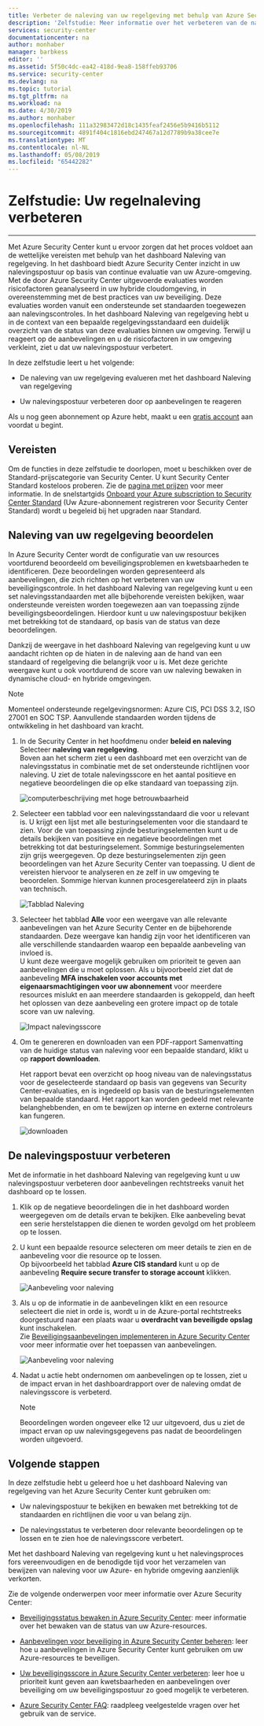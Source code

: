 ```yaml
---
title: Verbeter de naleving van uw regelgeving met behulp van Azure Security Center | Microsoft Docs
description: 'Zelfstudie: Meer informatie over het verbeteren van de naleving van uw regelgeving met behulp van Azure Security Center.'
services: security-center
documentationcenter: na
author: monhaber
manager: barbkess
editor: ''
ms.assetid: 5f50c4dc-ea42-418d-9ea8-158ffeb93706
ms.service: security-center
ms.devlang: na
ms.topic: tutorial
ms.tgt_pltfrm: na
ms.workload: na
ms.date: 4/30/2019
ms.author: monhaber
ms.openlocfilehash: 111a32983472d18c1435feaf2456e5b9416b5112
ms.sourcegitcommit: 4891f404c1816ebd247467a12d7789b9a38cee7e
ms.translationtype: MT
ms.contentlocale: nl-NL
ms.lasthandoff: 05/08/2019
ms.locfileid: "65442282"
---
```

# <a name="tutorial-improve-your-regulatory-compliance"></a>Zelfstudie: Uw regelnaleving verbeteren
---

Met Azure Security Center kunt u ervoor zorgen dat het proces voldoet aan de wettelijke vereisten met behulp van het dashboard Naleving van regelgeving. In het dashboard biedt Azure Security Center inzicht in uw nalevingspostuur op basis van continue evaluatie van uw Azure-omgeving. Met de door Azure Security Center uitgevoerde evaluaties worden risicofactoren geanalyseerd in uw hybride cloudomgeving, in overeenstemming met de best practices van uw beveiliging. Deze evaluaties worden vanuit een ondersteunde set standaarden toegewezen aan nalevingscontroles. In het dashboard Naleving van regelgeving hebt u in de context van een bepaalde regelgevingsstandaard een duidelijk overzicht van de status van deze evaluaties binnen uw omgeving. Terwijl u reageert op de aanbevelingen en u de risicofactoren in uw omgeving verkleint, ziet u dat uw nalevingspostuur verbetert.

In deze zelfstudie leert u het volgende:

-   De naleving van uw regelgeving evalueren met het dashboard Naleving van regelgeving

-   Uw nalevingspostuur verbeteren door op aanbevelingen te reageren

Als u nog geen abonnement op Azure hebt, maakt u een [gratis account](https://azure.microsoft.com/free/) aan voordat u begint.

## <a name="prerequisites"></a>Vereisten

Om de functies in deze zelfstudie te doorlopen, moet u beschikken over de Standard-prijscategorie van Security Center. U kunt Security Center Standard kosteloos proberen.
Zie de [pagina met prijzen](https://azure.microsoft.com/pricing/details/security-center/) voor meer informatie. In de snelstartgids [Onboard your Azure subscription to Security Center Standard](https://docs.microsoft.com/azure/security-center/security-center-get-started) (Uw Azure-abonnement registreren voor Security Center Standard) wordt u begeleid bij het upgraden naar Standard.

##  <a name="assess-your-regulatory-compliance"></a>Naleving van uw regelgeving beoordelen

In Azure Security Center wordt de configuratie van uw resources voortdurend beoordeeld om beveiligingsproblemen en kwetsbaarheden te identificeren. Deze beoordelingen worden gepresenteerd als aanbevelingen, die zich richten op het verbeteren van uw beveiligingscontrole. In het dashboard Naleving van regelgeving kunt u een set nalevingsstandaarden met alle bijbehorende vereisten bekijken, waar ondersteunde vereisten worden toegewezen aan van toepassing zijnde beveiligingsbeoordelingen. Hierdoor kunt u uw nalevingspostuur bekijken met betrekking tot de standaard, op basis van de status van deze beoordelingen.

Dankzij de weergave in het dashboard Naleving van regelgeving kunt u uw aandacht richten op de hiaten in de naleving aan de hand van een standaard of regelgeving die belangrijk voor u is. Met deze gerichte weergave kunt u ook voortdurend de score van uw naleving bewaken in dynamische cloud- en hybride omgevingen.

>[!NOTE]
> Momenteel ondersteunde regelgevingsnormen: Azure CIS, PCI DSS 3.2, ISO 27001 en SOC TSP. Aanvullende standaarden worden tijdens de ontwikkeling in het dashboard van kracht.
1.  In de Security Center in het hoofdmenu onder **beleid en naleving** Selecteer **naleving van regelgeving**. <br>
Boven aan het scherm ziet u een dashboard met een overzicht van de nalevingsstatus in combinatie met de set ondersteunde richtlijnen voor naleving. U ziet de totale nalevingsscore en het aantal positieve en negatieve beoordelingen die op elke standaard van toepassing zijn.

    ![computerbeschrijving met hoge betrouwbaarheid](./media/security-center-compliance-dashboard/compliance-dashboard.png)


2.  Selecteer een tabblad voor een nalevingsstandaard die voor u relevant is. U krijgt een lijst met alle besturingselementen voor die standaard te zien. Voor de van toepassing zijnde besturingselementen kunt u de details bekijken van positieve en negatieve beoordelingen met betrekking tot dat besturingselement. Sommige besturingselementen zijn grijs weergegeven. Op deze besturingselementen zijn geen beoordelingen van het Azure Security Center van toepassing. U dient de vereisten hiervoor te analyseren en ze zelf in uw omgeving te beoordelen. Sommige hiervan kunnen procesgerelateerd zijn in plaats van technisch.

    ![Tabblad Naleving](./media/security-center-compliance-dashboard/compliance-pci.png)

3. Selecteer het tabblad **Alle** voor een weergave van alle relevante aanbevelingen van het Azure Security Center en de bijbehorende standaarden. Deze weergave kan handig zijn voor het identificeren van alle verschillende standaarden waarop een bepaalde aanbeveling van invloed is. <br> U kunt deze weergave mogelijk gebruiken om prioriteit te geven aan aanbevelingen die u moet oplossen. Als u bijvoorbeeld ziet dat de aanbeveling **MFA inschakelen voor accounts met eigenaarsmachtigingen voor uw abonnement** voor meerdere resources mislukt en aan meerdere standaarden is gekoppeld, dan heeft het oplossen van deze aanbeveling een grotere impact op de totale score van uw naleving.

    ![Impact nalevingsscore](./media/security-center-compliance-dashboard/compliance-all-tabs.png)

1. Om te genereren en downloaden van een PDF-rapport Samenvatting van de huidige status van naleving voor een bepaalde standard, klikt u op **rapport downloaden**.

    Het rapport bevat een overzicht op hoog niveau van de nalevingsstatus voor de geselecteerde standaard op basis van gegevens van Security Center-evaluaties, en is ingedeeld op basis van de besturingselementen van bepaalde standaard. Het rapport kan worden gedeeld met relevante belanghebbenden, en om te bewijzen op interne en externe controleurs kan fungeren.

    ![downloaden](./media/security-center-compliance-dashboard/download-report.png)

## <a name="improve-your-compliance-posture"></a>De nalevingspostuur verbeteren

Met de informatie in het dashboard Naleving van regelgeving kunt u uw nalevingspostuur verbeteren door aanbevelingen rechtstreeks vanuit het dashboard op te lossen.

1.  Klik op de negatieve beoordelingen die in het dashboard worden weergegeven om de details ervan te bekijken. Elke aanbeveling bevat een serie herstelstappen die dienen te worden gevolgd om het probleem op te lossen.

2.  U kunt een bepaalde resource selecteren om meer details te zien en de aanbeveling voor die resource op te lossen. <br>Op bijvoorbeeld het tabblad **Azure CIS standard** kunt u op de aanbeveling **Require secure transfer to storage account** klikken.

    ![Aanbeveling voor naleving](./media/security-center-compliance-dashboard/compliance-recommendation.png)

3. Als u op de informatie in de aanbevelingen klikt en een resource selecteert die niet in orde is, wordt u in de Azure-portal rechtstreeks doorgestuurd naar een plaats waar u **overdracht van beveiligde opslag** kunt inschakelen.<br>Zie [Beveiligingsaanbevelingen implementeren in Azure Security Center](security-center-recommendations.md) voor meer informatie over het toepassen van aanbevelingen.

    ![Aanbeveling voor naleving](./media/security-center-compliance-dashboard/compliance-remediate-recommendation.png)

4.  Nadat u actie hebt ondernomen om aanbevelingen op te lossen, ziet u de impact ervan in het dashboardrapport over de naleving omdat de nalevingsscore is verbeterd.

    > [!NOTE]
    > Beoordelingen worden ongeveer elke 12 uur uitgevoerd, dus u ziet de impact ervan op uw nalevingsgegevens pas nadat de beoordelingen worden uitgevoerd.

## <a name="next-steps"></a>Volgende stappen

In deze zelfstudie hebt u geleerd hoe u het dashboard Naleving van regelgeving van het Azure Security Center kunt gebruiken om:

-   Uw nalevingspostuur te bekijken en bewaken met betrekking tot de standaarden en richtlijnen die voor u van belang zijn.

-   De nalevingsstatus te verbeteren door relevante beoordelingen op te lossen en te zien hoe de nalevingsscore verbetert.

Met het dashboard Naleving van regelgeving kunt u het nalevingsproces fors vereenvoudigen en de benodigde tijd voor het verzamelen van bewijzen van naleving voor uw Azure- en hybride omgeving aanzienlijk verkorten.

Zie de volgende onderwerpen voor meer informatie over Azure Security Center:

-   [Beveiligingsstatus bewaken in Azure Security Center](security-center-monitoring.md): meer informatie over het bewaken van de status van uw Azure-resources.

-   [Aanbevelingen voor beveiliging in Azure Security Center beheren](security-center-recommendations.md): leer hoe u aanbevelingen in Azure Security Center kunt gebruiken om uw Azure-resources te beveiligen.

-   [Uw beveiligingsscore in Azure Security Center verbeteren](security-center-secure-score.md): leer hoe u prioriteit kunt geven aan kwetsbaarheden en aanbevelingen over beveiliging om uw beveiligingspostuur zo goed mogelijk te verbeteren.

-   [Azure Security Center FAQ](security-center-faq.md): raadpleeg veelgestelde vragen over het gebruik van de service.
